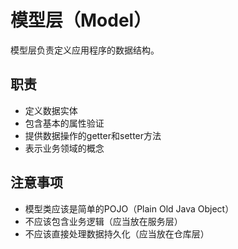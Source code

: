 # 模型层（Model）

模型层负责定义应用程序的数据结构。

## 职责
- 定义数据实体
- 包含基本的属性验证
- 提供数据操作的getter和setter方法
- 表示业务领域的概念

## 注意事项
- 模型类应该是简单的POJO（Plain Old Java Object）
- 不应该包含业务逻辑（应当放在服务层）
- 不应该直接处理数据持久化（应当放在仓库层） 